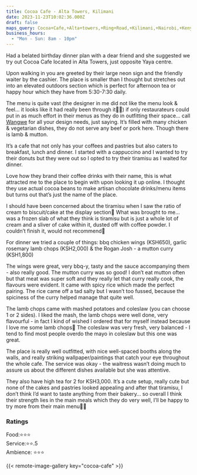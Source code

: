```yaml
---
title: Cocoa Cafe - Alta Towers, Kilimani
date: 2023-11-23T10:02:36.000Z
draft: false
maps_query: Cocoa+Cafe,+Alta+towers,+Ring+Road,+Kilimani,+Nairobi,+Kenya
business_hours:
  - "Mon - Sun: 8am - 10pm"
---
```


Had a belated birthday dinner plan with a dear friend and she suggested we try out Cocoa Cafe located in Alta Towers, just opposite Yaya centre.

Upon walking in you are greeted by their large neon sign and the friendly waiter by the cashier. The place is smaller than I thought but stretches out into an elevated outdoors section which is perfect for afternoon tea or happy hour which they have from 5:30-7:30 daily.

The menu is quite vast (the designer in me did not like the menu look & feel… it looks like it had really been through it😮‍💨) if only restaurateurs could put in as much effort in their menus as they do in outfitting their space… call [Wangwe](https://www.instagram.com/artbywangwe/) for all your design needs, just saying. It’s filled with many chicken & vegetarian dishes, they do not serve any beef or pork here. Though there is lamb & mutton.

It’s a cafe that not only has your coffees and pastries but also caters to breakfast, lunch and dinner. I started with a cappuccino and I wanted to try their donuts but they were out so I opted to try their tiramisu as I waited for dinner.

Love how they brand their coffee drinks with their name, this is what attracted me to the place to begin with upon looking it up online. I thought they use actual cocoa beans to make artisan chocolate drinks/menu items but turns out that’s just the name of the place.

I should have been concerned about the tiramisu when I saw the ratio of cream to biscuit/cake at the display section😬 What was brought to me… was a frozen slab of what they think is tiramisu but is just a whole lot of cream and a sliver of cake within it, dusted off with coffee powder. I couldn’t finish it, would not recommend😬

For dinner we tried a couple of things: bbq chicken wings (KSH650), garlic rosemary lamb chops (KSH2,000) & the Rogan Josh - a mutton curry (KSH1,800)

The wings were great, very bbq-y, tasty and the sauce accompanying them - also really good. The mutton curry was so good! I don’t eat mutton often but that meat was super soft and they really let that curry really cook, the flavours were evident. It came with spicy rice which made the perfect pairing. The rice came off a tad salty but I wasn’t too fussed, because the spiciness of the curry helped manage that quite well.

The lamb chops came with mashed potatoes and coleslaw (you can choose 1 or 2 sides). I liked the mash, the lamb chops were well done, very flavourful - in fact I kind of wished I ordered that for myself instead because I love me some lamb chops🤤 The coleslaw was very fresh, very balanced - I tend to find most people overdo the mayo in coleslaw but this one was great.

The place is really well outfitted, with nice well-spaced booths along the walls, and really striking wallpaper/paintings that catch your eye throughout the whole cafe. The service was okay - the waitress wasn’t doing much to assure us about the different dishes available but she was attentive.

They also have high tea for 2 for KSH3,000. It’s a cute setup, really cute but none of the cakes and pastries looked appealing and after that tiramisu, I don’t think I’d want to taste anything from their bakery… so overall I think their strength lies in the main meals which they do very well, I’ll be happy to try more from their main menu👌🏾

### Ratings

Food:⭐️⭐️⭐️<br>
Service:⭐️⭐️.5<br>
Ambience: ⭐️⭐️⭐️<br>

{{< remote-image-gallery key="cocoa-cafe" >}}
